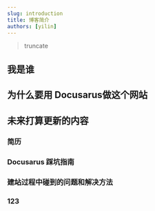 ```yaml
---
slug: introduction
title: 博客简介
authors: [yilin]
---
```

>truncate

## 我是谁

## 为什么要用 Docusarus做这个网站

## 未来打算更新的内容

### 简历

### Docusarus 踩坑指南

### 建站过程中碰到的问题和解决方法

### 123

